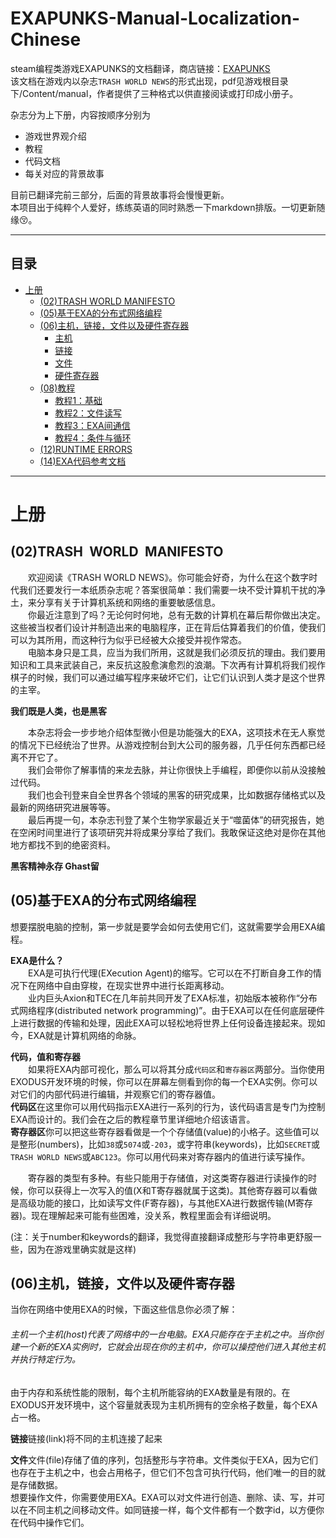 EXAPUNKS-Manual-Localization-Chinese
====================================
steam编程类游戏EXAPUNKS的文档翻译，商店链接：[EXAPUNKS](https://store.steampowered.com/app/716490/ "EXAPUNKS")  
该文档在游戏内以杂志`TRASH WORLD NEWS`的形式出现，pdf见游戏根目录下/Content/manual，作者提供了三种格式以供直接阅读或打印成小册子。

杂志分为上下册，内容按顺序分别为  
* 游戏世界观介绍
* 教程
* 代码文档
* 每关对应的背景故事

目前已翻译完前三部分，后面的背景故事将会慢慢更新。  
本项目出于纯粹个人爱好，练练英语的同时熟悉一下markdown排版。一切更新随缘:kissing_closed_eyes:。
****
## 目录
* [上册](#上册)
	* [(02)TRASH WORLD MANIFESTO](#02TRASHWORLDMANIFESTO)
	* [(05)基于EXA的分布式网络编程](#05基于EXA的分布式网络编程)
	* [(06)主机，链接，文件以及硬件寄存器](#06主机，链接，文件以及硬件寄存器)
		* [主机](#主机)
		* [链接](#链接)
		* [文件](#文件)
		* [硬件寄存器](#硬件寄存器)
	* [(08)教程](#08教程)
		* [教程1：基础](#教程1：基础)
		* [教程2：文件读写](#教程2：文件读写)
		* [教程3：EXA间通信](#教程3：EXA间通信)
		* [教程4：条件与循环](#教程4：条件与循环)
	* [(12)RUNTIME ERRORS](#12RUNTIME&ensp;ERRORS)
	* [(14)EXA代码参考文档](#14EXA代码参考文档)
****
# 上册
## (02)TRASH&ensp;WORLD&ensp;MANIFESTO
&emsp;&emsp;欢迎阅读《TRASH WORLD NEWS》。你可能会好奇，为什么在这个数字时代我们还要发行一本纸质杂志呢？答案很简单：我们需要一块不受计算机干扰的净土，来分享有关于计算机系统和网络的重要敏感信息。  
&emsp;&emsp;你最近注意到了吗？无论何时何地，总有无数的计算机在幕后帮你做出决定。这些被当权者们设计并制造出来的电脑程序，正在背后估算着我们的价值，使我们可以为其所用，而这种行为似乎已经被大众接受并视作常态。  
&emsp;&emsp;电脑本身只是工具，应当为我们所用，这就是我们必须反抗的理由。我们要用知识和工具来武装自己，来反抗这股愈演愈烈的浪潮。下次再有计算机将我们视作棋子的时候，我们可以通过编写程序来破坏它们，让它们认识到人类才是这个世界的主宰。

**我们既是人类，也是黑客**

&emsp;&emsp;本杂志将会一步步地介绍体型微小但是功能强大的EXA，这项技术在无人察觉的情况下已经统治了世界。从游戏控制台到大公司的服务器，几乎任何东西都已经离不开它了。  
&emsp;&emsp;我们会带你了解事情的来龙去脉，并让你很快上手编程，即便你以前从没接触过代码。  
&emsp;&emsp;我们也会刊登来自全世界各个领域的黑客的研究成果，比如数据存储格式以及最新的网络研究进展等等。  
&emsp;&emsp;最后再提一句，本杂志刊登了某个生物学家最近关于“噬菌体”的研究报告，她在空闲时间里进行了该项研究并将成果分享给了我们。我敢保证这绝对是你在其他地方都找不到的绝密资料。
 
**黑客精神永存 Ghast留**


## (05)基于EXA的分布式网络编程
想要摆脱电脑的控制，第一步就是要学会如何去使用它们，这就需要学会用EXA编程。

**EXA是什么？**  
&emsp;&emsp;EXA是可执行代理(EXecution Agent)的缩写。它可以在不打断自身工作的情况下在网络中自由穿梭，在现实世界中进行长距离移动。  
&emsp;&emsp;业内巨头Axion和TEC在几年前共同开发了EXA标准，初始版本被称作“分布式网络程序(distributed network programming)”。由于EXA可以在任何底层硬件上进行数据的传输和处理，因此EXA可以轻松地将世界上任何设备连接起来。现如今，EXA就是计算机网络的命脉。

**代码，值和寄存器**  
&emsp;&emsp;如果将EXA内部可视化，那么可以将其分成`代码区`和`寄存器区`两部分。当你使用EXODUS开发环境的时候，你可以在屏幕左侧看到你的每一个EXA实例。你可以对它们的内部代码进行编辑，并观察它们的寄存器值。  
**代码区**在这里你可以用代码指示EXA进行一系列的行为，该代码语言是专门为控制EXA而设计的。我们会在之后的教程章节里详细地介绍该语言。  
**寄存器区**你可以把这些寄存器看做是一个个存储值(value)的小格子。这些值可以是整形(numbers)，比如`38`或`5074`或`-203`，或字符串(keywords)，比如`SECRET`或`TRASH WORLD NEWS`或`ABC123`。你可以用代码来对寄存器内的值进行读写操作。  

&emsp;&emsp;寄存器的类型有多种。有些只能用于存储值，对这类寄存器进行读操作的时候，你可以获得上一次写入的值(X和T寄存器就属于这类)。其他寄存器可以看做是高级功能的接口，比如读写文件(F寄存器)，与其他EXA进行数据传输(M寄存器)。现在理解起来可能有些困难，没关系，教程里面会有详细说明。

(注：关于number和keywords的翻译，我觉得直接翻译成整形与字符串更舒服一些，因为在游戏里确实就是这样)

## (06)主机，链接，文件以及硬件寄存器
当你在网络中使用EXA的时候，下面这些信息你必须了解：

###### 主机一个主机(host)代表了网络中的一台电脑。EXA只能存在于主机之中。当你创建一个新的EXA实例时，它就会出现在你的主机中，你可以操控他们进入其他主机并执行特定行为。  
由于内存和系统性能的限制，每个主机所能容纳的EXA数量是有限的。在EXODUS开发环境中，这个容量就表现为主机所拥有的空余格子数量，每个EXA占一格。

**链接**链接(link)将不同的主机连接了起来

**文件**文件(file)存储了值的序列，包括整形与字符串。文件类似于EXA，因为它们也存在于主机之中，也会占用格子，但它们不包含可执行代码，他们唯一的目的就是存储数据。  
想要操作文件，你需要使用EXA。EXA可以对文件进行创造、删除、读、写，并可以在不同主机之间移动文件。如同链接一样，每个文件都有一个数字id，以方便你在代码中操作它们。


